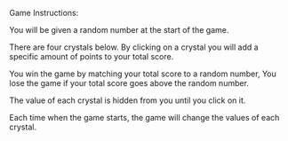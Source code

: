 Game Instructions:

You will be given a random number at the start of the game. 

There are four crystals below. By clicking on a crystal you will add a specific amount of points to your total score. 

You win the game by matching your total score to a random number, You lose the game if your total score goes above the random number. 

The value of each crystal is hidden from you until you click on it. 

Each time when the game starts, the game will change the values of each crystal.
